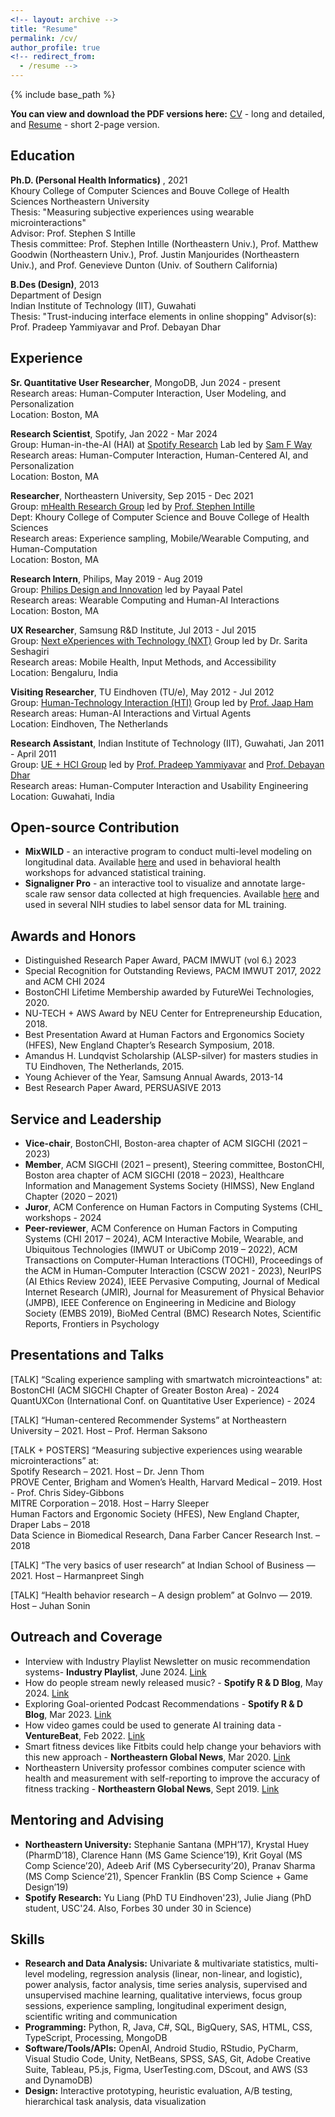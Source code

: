 ```yaml
---
<!-- layout: archive -->
title: "Resume"
permalink: /cv/
author_profile: true
<!-- redirect_from:
  - /resume -->
---
```


{% include base_path %}

**You can view and download the PDF versions here:** [CV](https://drive.google.com/file/d/1xOCOQZxYtP1I71AyhWVDNaNfC-WCjlyv/view?usp=drive_link) - long and detailed, and [Resume](https://drive.google.com/file/d/1cfWSLJYJeraVWwh9El8bNpDyAMDCXphC/view?usp=drive_link) - short 2-page version.

Education
------
**Ph.D. (Personal Health Informatics)** , 2021  
Khoury College of Computer Sciences and Bouve College of Health Sciences
Northeastern University  
Thesis: "Measuring subjective experiences using wearable microinteractions"   
Advisor: Prof. Stephen S Intille   
Thesis committee: Prof. Stephen Intille (Northeastern Univ.), Prof. Matthew Goodwin (Northeastern Univ.), Prof. Justin Manjourides (Northeastern Univ.), and Prof. Genevieve Dunton (Univ. of Southern California)

**B.Des (Design)**, 2013   
Department of Design   
Indian Institute of Technology (IIT), Guwahati   
Thesis: "Trust-inducing interface elements in online shopping" 
Advisor(s): Prof. Pradeep Yammiyavar and Prof. Debayan Dhar   

Experience
------
**Sr. Quantitative User Researcher**, MongoDB, Jun 2024 - present     
Research areas: Human-Computer Interaction, User Modeling, and Personalization   
Location: Boston, MA

**Research Scientist**, Spotify, Jan 2022 - Mar 2024   
Group: Human-in-the-AI (HAI) at [Spotify Research](https://research.atspotify.com/) Lab led by [Sam F Way](http://samfway.com/)   
Research areas: Human-Computer Interaction, Human-Centered AI, and Personalization   
Location: Boston, MA   

**Researcher**, Northeastern University, Sep 2015 - Dec 2021   
Group: [mHealth Research Group](https://www.mhealthgroup.org/) led by [Prof. Stephen Intille](https://www.khoury.northeastern.edu/home/intille/)    
Dept: Khoury College of Computer Science and Bouve College of Health Sciences    
Research areas: Experience sampling, Mobile/Wearable Computing, and Human-Computation    
Location: Boston, MA    
 
**Research Intern**, Philips, May 2019 - Aug 2019   
Group: [Philips Design and Innovation](https://www.philips.com/a-w/about/innovation/experience-design.html) led by Payaal Patel    
Research areas: Wearable Computing and Human-AI Interactions    
Location: Boston, MA    
 
**UX Researcher**, Samsung R&D Institute, Jul 2013 - Jul 2015    
Group: [Next eXperiences with Technology (NXT)](https://research.samsung.com/sri-b) Group led by Dr. Sarita Seshagiri   
Research areas: Mobile Health, Input Methods, and Accessibility   
Location: Bengaluru, India   

**Visiting Researcher**, TU Eindhoven (TU/e), May 2012 - Jul 2012    
Group: [Human-Technology Interaction (HTI)](https://www.tue.nl/en/research/research-groups/innovation-sciences/human-technology-interaction) Group led by [Prof. Jaap Ham](https://www.tue.nl/en/research/researchers/jaap-ham)    
Research areas: Human-AI Interactions and Virtual Agents    
Location: Eindhoven, The Netherlands    

**Research Assistant**, Indian Institute of Technology (IIT), Guwahati, Jan 2011 - April 2011    
Group: [UE + HCI Group](https://iitg.ac.in/uelab/) led by [Prof. Pradeep Yammiyavar](https://www.iitg.ac.in/design/portfolio/py/Prof.%20Pradeep%20Gururaj%20Yammiyavar%20_%20Department%20of%20Design.html) and [Prof. Debayan Dhar](https://www.iitg.ac.in/design/portfolio/DebayanDharWebsite/index.html)    
Research areas: Human-Computer Interaction and Usability Engineering    
Location: Guwahati, India    
  
Open-source Contribution
------
* **MixWILD** - an interactive program to conduct multi-level modeling on longitudinal data. Available [here](https://reach-lab.github.io/MixWildGUI/) and used in behavioral health workshops for advanced statistical training.
* **Signaligner Pro** - an interactive tool to visualize and annotate large-scale raw sensor data collected at high frequencies. Available [here](https://signaligner.org/) and used in several NIH studies to label sensor data for ML training.

Awards and Honors
------
* Distinguished Research Paper Award, PACM IMWUT (vol 6.) 2023  
* Special Recognition for Outstanding Reviews, PACM IMWUT 2017, 2022 and ACM CHI 2024
* BostonCHI Lifetime Membership awarded by FutureWei Technologies, 2020.
* NU-TECH + AWS Award by NEU Center for Entrepreneurship Education, 2018.
* Best Presentation Award at Human Factors and Ergonomics Society (HFES), New England Chapter’s Research Symposium, 2018.
* Amandus H. Lundqvist Scholarship (ALSP-silver) for masters studies in TU Eindhoven, The Netherlands, 2015.
* Young Achiever of the Year, Samsung Annual Awards, 2013-14
* Best Research Paper Award, PERSUASIVE 2013

Service and Leadership
------
* **Vice-chair**, BostonCHI, Boston-area chapter of ACM SIGCHI (2021 – 2023)
* **Member**, ACM SIGCHI (2021 – present), Steering committee, BostonCHI, Boston area chapter of ACM SIGCHI (2018 – 2023), Healthcare Information and Management Systems Society (HIMSS), New England Chapter (2020 – 2021)
* **Juror**, ACM Conference on Human Factors in Computing Systems (CHI_ workshops - 2024
* **Peer-reviewer**, ACM Conference on Human Factors in Computing Systems (CHI 2017 – 2024), ACM Interactive Mobile, Wearable, and Ubiquitous Technologies (IMWUT or UbiComp 2019 – 2022), ACM Transactions on Computer-Human Interactions (TOCHI), Proceedings of the ACM in Human-Computer Interaction (CSCW 2021 - 2023), NeurIPS (AI Ethics Review 2024), IEEE Pervasive Computing, Journal of Medical Internet Research (JMIR), Journal for Measurement of Physical Behavior (JMPB), IEEE Conference on Engineering in Medicine and Biology Society (EMBS 2019), BioMed Central (BMC) Research Notes, Scientific Reports, Frontiers in Psychology

Presentations and Talks
------
[TALK] “Scaling experience sampling with smartwatch microinteactions" at:
BostonCHI (ACM SIGCHI Chapter of Greater Boston Area) - 2024
QuantUXCon (International Conf. on Quantitative User Experience) - 2024

[TALK] “Human-centered Recommender Systems” at Northeastern University – 2021. Host – Prof. Herman Saksono

[TALK + POSTERS] “Measuring subjective experiences using wearable microinteractions” at:   
Spotify Research – 2021. Host – Dr. Jenn Thom   
PROVE Center, Brigham and Women’s Health, Harvard Medical – 2019. Host - Prof. Chris Sidey-Gibbons    
MITRE Corporation – 2018. Host – Harry Sleeper   
Human Factors and Ergonomic Society (HFES), New England Chapter, Draper Labs – 2018   
Data Science in Biomedical Research, Dana Farber Cancer Research Inst. – 2018   
  
[TALK] “The very basics of user research” at Indian School of Business — 2021. Host – Harmanpreet Singh

[TALK] “Health behavior research – A design problem” at GoInvo — 2019. Host – Juhan Sonin

Outreach and Coverage
------
* Interview with Industry Playlist Newsletter on music recommendation systems- **Industry Playlist**, June 2024. [Link]([https://research.atspotify.com/2024/05/how-do-people-stream-newly-released-music/](https://theindustryplaylist.substack.com/p/things-im-thinking-about-d1c))
* How do people stream newly released music? - **Spotify R & D Blog**, May 2024. [Link](https://research.atspotify.com/2024/05/how-do-people-stream-newly-released-music/)
* Exploring Goal-oriented Podcast Recommendations - **Spotify R & D Blog**, Mar 2023. [Link](https://research.atspotify.com/2023/03/exploring-goal-oriented-podcast-recommendations/)
* How video games could be used to generate AI training data - **VentureBeat**, Feb 2022. [Link](https://venturebeat.com/ai/how-video-games-could-be-used-to-generate-ai-training-data/)
* Smart fitness devices like Fitbits could help change your behaviors with this new approach - **Northeastern Global News**, Mar 2020. [Link](https://news.northeastern.edu/litmus/smart-fitness-devices-like-fitbits-could-help-change-your-behaviors-with-this-new-approach/)
* Northeastern University professor combines computer science with health and measurement with self-reporting to improve the accuracy of fitness tracking - **Northeastern Global News**, Sept 2019. [Link](https://news.northeastern.edu/2019/09/05/northeastern-university-professor-combines-computer-science-with-health-and-measurement-with-self-reporting-to-improve-accuracy-of-fitness-tracking/)

Mentoring and Advising
------
* **Northeastern University:** Stephanie Santana (MPH’17), Krystal Huey (PharmD’18), Clarence Hann (MS Game Science’19), Krit Goyal (MS Comp Science’20), Adeeb Arif (MS Cybersecurity’20), Pranav Sharma (MS Comp Science’21), Spencer Franklin (BS Comp Science + Game Design’19)
* **Spotify Research:** Yu Liang (PhD TU Eindhoven'23), Julie Jiang (PhD student, USC'24. Also, Forbes 30 under 30 in Science)

Skills
------
* **Research and Data Analysis:** Univariate & multivariate statistics, multi-level modeling, regression analysis (linear, non-linear, and logistic), power analysis, factor analysis, time series analysis, supervised and unsupervised machine learning, qualitative interviews, focus group sessions, experience sampling, longitudinal experiment design, scientific writing and communication
* **Programming:** Python, R, Java, C#, SQL, BigQuery, SAS, HTML, CSS, TypeScript, Processing, MongoDB
* **Software/Tools/APIs:** OpenAI, Android Studio, RStudio, PyCharm, Visual Studio Code, Unity, NetBeans, SPSS, SAS, Git, Adobe Creative Suite, Tableau, P5.js, Figma, UserTesting.com, DScout, and AWS (S3 and DynamoDB)
* **Design:** Interactive prototyping, heuristic evaluation, A/B testing, hierarchical task analysis, data visualization
